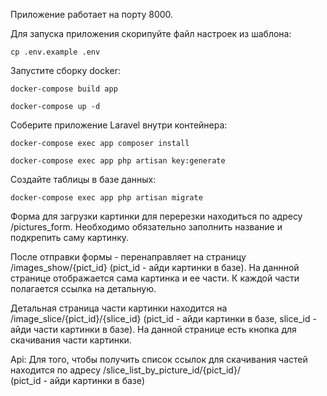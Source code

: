 Приложение работает на порту 8000.

Для запуска приложения скорипуйте файл настроек из шаблона:
	
	cp .env.example .env

Запустите сборку docker:

	docker-compose build app

	docker-compose up -d

Соберите приложение Laravel внутри контейнера:

	docker-compose exec app composer install

	docker-compose exec app php artisan key:generate

Создайте таблицы в базе данных:

	docker-compose exec app php artisan migrate


Форма для загрузки картинки для перерезки находиться по адресу /pictures_form.
Необходимо обязательно заполнить название и подкрепить саму картинку.

После отправки формы - перенаправляет на страницу /images_show/{pict_id} (pict_id - айди картинки в базе).
На даннной странице отображается сама картинка и ее части. К каждой части полагается ссылка на детальную.

Детальная страница части картинки находится на /image_slice/{pict_id}/{slice_id} (pict_id - айди картинки в базе, 
slice_id - айди части картинки в базе). На данной странице есть кнопка для скачивания части картинки.

Api: 
Для того, чтобы получить список ссылок для скачивания частей находится по адресу /slice_list_by_picture_id/{pict_id}/  
(pict_id - айди картинки в базе)

